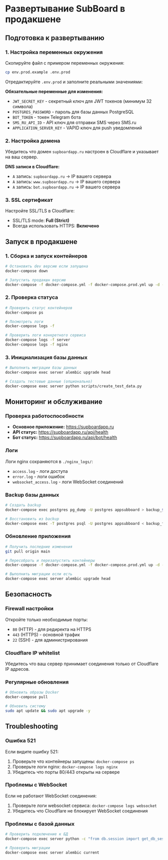 # Развертывание SubBoard в продакшене

## Подготовка к развертыванию

### 1. Настройка переменных окружения

Скопируйте файл с примером переменных окружения:
```bash
cp env.prod.example .env.prod
```

Отредактируйте `.env.prod` и заполните реальными значениями:

**Обязательные переменные для изменения:**
- `JWT_SECRET_KEY` - секретный ключ для JWT токенов (минимум 32 символа)
- `POSTGRES_PASSWORD` - пароль для базы данных PostgreSQL
- `BOT_TOKEN` - токен Telegram бота
- `SMS_RU_API_ID` - API ключ для отправки SMS через SMS.ru
- `APPLICATION_SERVER_KEY` - VAPID ключ для push уведомлений

### 2. Настройка домена

Убедитесь что домен `supboardapp.ru` настроен в Cloudflare и указывает на ваш сервер.

**DNS записи в Cloudflare:**
- `A` запись: `supboardapp.ru` → IP вашего сервера
- `A` запись: `www.supboardapp.ru` → IP вашего сервера  
- `A` запись: `bot.supboardapp.ru` → IP вашего сервера

### 3. SSL сертификат

Настройте SSL/TLS в Cloudflare:
- SSL/TLS mode: **Full (Strict)**
- Всегда использовать HTTPS: **Включено**

## Запуск в продакшене

### 1. Сборка и запуск контейнеров

```bash
# Остановить dev версию если запущена
docker-compose down

# Запустить продакшн версию
docker-compose -f docker-compose.yml -f docker-compose.prod.yml up -d --build
```

### 2. Проверка статуса

```bash
# Проверить статус контейнеров
docker-compose ps

# Посмотреть логи
docker-compose logs -f

# Проверить логи конкретного сервиса
docker-compose logs -f server
docker-compose logs -f nginx
```

### 3. Инициализация базы данных

```bash
# Выполнить миграции базы данных
docker-compose exec server alembic upgrade head

# Создать тестовые данные (опционально)
docker-compose exec server python scripts/create_test_data.py
```

## Мониторинг и обслуживание

### Проверка работоспособности

- **Основное приложение:** https://supboardapp.ru
- **API статус:** https://supboardapp.ru/api/health
- **Бот статус:** https://supboardapp.ru/api/bot/health

### Логи

Логи nginx сохраняются в `./nginx_logs/`:
- `access.log` - логи доступа
- `error.log` - логи ошибок
- `websocket_access.log` - логи WebSocket соединений

### Backup базы данных

```bash
# Создать backup
docker-compose exec postgres pg_dump -U postgres appsubboard > backup_$(date +%Y%m%d_%H%M%S).sql

# Восстановить из backup
docker-compose exec -T postgres psql -U postgres appsubboard < backup_file.sql
```

### Обновление приложения

```bash
# Получить последние изменения
git pull origin main

# Пересобрать и перезапустить контейнеры
docker-compose -f docker-compose.yml -f docker-compose.prod.yml up -d --build

# Выполнить миграции если есть
docker-compose exec server alembic upgrade head
```

## Безопасность

### Firewall настройки

Откройте только необходимые порты:
- `80` (HTTP) - для редиректа на HTTPS
- `443` (HTTPS) - основной трафик
- `22` (SSH) - для администрирования

### Cloudflare IP whitelist

Убедитесь что ваш сервер принимает соединения только от Cloudflare IP адресов.

### Регулярные обновления

```bash
# Обновить образы Docker
docker-compose pull

# Обновить систему
sudo apt update && sudo apt upgrade -y
```

## Troubleshooting

### Ошибка 521

Если видите ошибку 521:
1. Проверьте что контейнеры запущены: `docker-compose ps`
2. Проверьте логи nginx: `docker-compose logs nginx`
3. Убедитесь что порты 80/443 открыты на сервере

### Проблемы с WebSocket

Если не работают WebSocket соединения:
1. Проверьте логи websocket сервиса: `docker-compose logs websocket`
2. Убедитесь что Cloudflare не блокирует WebSocket соединения

### Проблемы с базой данных

```bash
# Проверить подключение к БД
docker-compose exec server python -c "from db.session import get_db_session; print('DB OK')"

# Проверить миграции
docker-compose exec server alembic current
``` 